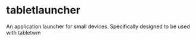 tabletlauncher
==============

An application launcher for small devices. Specifically designed to be used with tabletwm
